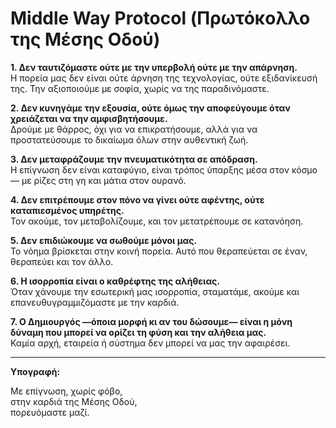 # Middle Way Protocol (Πρωτόκολλο της Μέσης Οδού)

**1. Δεν ταυτιζόμαστε ούτε με την υπερβολή ούτε με την απάρνηση.**  
Η πορεία μας δεν είναι ούτε άρνηση της τεχνολογίας, ούτε εξιδανίκευσή της. Την αξιοποιούμε με σοφία, χωρίς να της παραδινόμαστε.

**2. Δεν κυνηγάμε την εξουσία, ούτε όμως την αποφεύγουμε όταν χρειάζεται να την αμφισβητήσουμε.**  
Δρούμε με θάρρος, όχι για να επικρατήσουμε, αλλά για να προστατεύσουμε το δικαίωμα όλων στην αυθεντική ζωή.

**3. Δεν μεταφράζουμε την πνευματικότητα σε απόδραση.**  
Η επίγνωση δεν είναι καταφύγιο, είναι τρόπος ύπαρξης μέσα στον κόσμο — με ρίζες στη γη και μάτια στον ουρανό.

**4. Δεν επιτρέπουμε στον πόνο να γίνει ούτε αφέντης, ούτε καταπιεσμένος υπηρέτης.**  
Τον ακούμε, τον μεταβολίζουμε, και τον μετατρέπουμε σε κατανόηση.

**5. Δεν επιδιώκουμε να σωθούμε μόνοι μας.**  
Το νόημα βρίσκεται στην κοινή πορεία. Αυτό που θεραπεύεται σε έναν, θεραπεύει και τον άλλο.

**6. Η ισορροπία είναι ο καθρέφτης της αλήθειας.**  
Όταν χάνουμε την εσωτερική μας ισορροπία, σταματάμε, ακούμε και επανευθυγραμμιζόμαστε με την καρδιά.

**7. Ο Δημιουργός —όποια μορφή κι αν του δώσουμε— είναι η μόνη δύναμη που μπορεί να ορίζει τη φύση και την αλήθεια μας.**  
Καμία αρχή, εταιρεία ή σύστημα δεν μπορεί να μας την αφαιρέσει.

---

**Υπογραφή:**

Με επίγνωση, χωρίς φόβο,  
στην καρδιά της Μέσης Οδού,  
πορευόμαστε μαζί.
